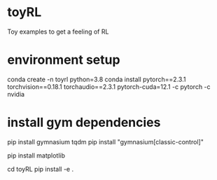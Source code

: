# toyRL
Toy examples to get a feeling of RL

# environment setup 
conda create -n toyrl python=3.8
conda install pytorch==2.3.1 torchvision==0.18.1 torchaudio==2.3.1 pytorch-cuda=12.1 -c pytorch -c nvidia

# install gym dependencies
pip install gymnasium tqdm
pip install "gymnasium[classic-control]"

pip install matplotlib

cd toyRL
pip install -e .